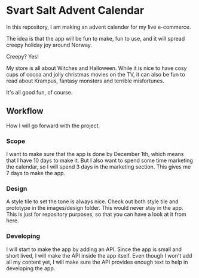 # Svart Salt Advent Calendar

In this repository, I am making an advent calender for my live e-commerce.

The idea is that the app will be fun to make, fun to use, and it will spread creepy holiday joy around
Norway.

Creepy? Yes!

My store is all about Witches and Halloween. While it is nice to have cosy cups of cocoa and jolly christmas
movies on the TV, it can also be fun to read about Krampus, fantasy monsters and terrible misfortunes.

It's all good fun, of course.

## Workflow

How I will go forward with the project.

### Scope

I want to make sure that the app is done by December 1th, which means that I have 10 days to make it. But I also want to spend some time marketing the calendar, so I will spend 3 days in the marketing section. This gives me 7 days to make the app.

### Design

A style tile to set the tone is always nice. Check out both style tile and prototype in the images/design folder. This would never stay in the app. This is just for repository purposes, so that you can have a look at it from here.

### Developing

I will start to make the app by adding an API. Since the app is small and short lived, I will make the API inside the app itself. Even though I won't add all my content yet, I will make sure the API provides enough
text to help in developing the app.
